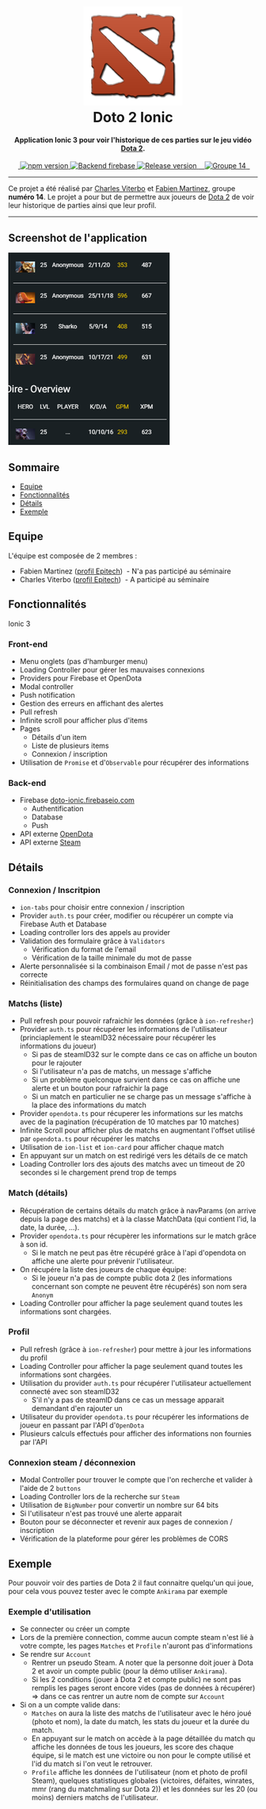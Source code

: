 <h1 align="center">
  <br>
  <a href="#"><img src="https://github.com/Ankirama/doto_ionic/blob/master/img/dota2-logo.png" alt="Doto Ionic logo" width="200"></a>
  <br>
  Doto 2 Ionic
  <br>
</h1>

<h4 align="center">Application <strong>Ionic 3</strong> pour voir l'historique de ces parties sur le jeu vidéo <a href="http://www.dota2.com/play/">Dota 2</a>.</h4>

<p align="center">
  <a href="https://badge.fury.io/js/ionic">
    <img src="https://badge.fury.io/js/ionic.svg" alt="npm version" height="18">
  </a>
  <a href="https://doto-ionic.firebaseio.com/">
    <img src="https://img.shields.io/badge/backend-firebase-blue.svg" alt="Backend firebase" height="18">
  </a>
  <a href="#">
    <img src="https://img.shields.io/badge/release-1.0-brightgreen.svg" alt="Release version" height="18">
  </a>
  <a href="#">
    <img src="https://img.shields.io/badge/groupe-14-ff69b4.svg" alt="Groupe 14" height="18">
  </a>
</p>

---

Ce projet a été réalisé par [Charles Viterbo](https://intra.epitech.eu/user/charles.viterbo@epitech.eu/) et [Fabien Martinez](https://intra.epitech.eu/user/fabien.martinez@epitech.eu/), groupe **numéro 14**.
Le projet a pour but de permettre aux joueurs de [Dota 2](http://www.dota2.com/play/) de voir leur historique de parties ainsi que leur profil.

---

## Screenshot de l'application

![screenshot](https://github.com/Ankirama/doto_ionic/blob/master/img/screenshot.png)

## Sommaire

- [Equipe](#equipe)
- [Fonctionnalités](#fonctionnalités)
- [Détails](#details)
- [Exemple](#exemple)

## Equipe

L'équipe est composée de 2 membres :

- Fabien Martinez ([profil Epitech](https://intra.epitech.eu/user/fabien.martinez@epitech.eu/))
  - N'a pas participé au séminaire
- Charles Viterbo ([profil Epitech](https://intra.epitech.eu/user/charles.viterbo@epitech.eu/))
  - A participé au séminaire

## Fonctionnalités

Ionic 3

### Front-end

- Menu onglets (pas d'hamburger menu)
- Loading Controller pour gérer les mauvaises connexions
- Providers pour Firebase et OpenDota
- Modal controller
- Push notification
- Gestion des erreurs en affichant des alertes
- Pull refresh
- Infinite scroll pour afficher plus d'items
- Pages
  - Détails d'un item
  - Liste de plusieurs items
  - Connexion / inscription
- Utilisation de `Promise` et d'`Observable` pour récupérer des informations

### Back-end

- Firebase [doto-ionic.firebaseio.com](https://doto-ionic.firebaseio.com/)
  - Authentification
  - Database
  - Push
- API externe [OpenDota](https://docs.opendota.com/)
- API externe [Steam](https://developer.valvesoftware.com/wiki/Steam_Web_API)

## Détails

### Connexion / Inscritpion

- `ion-tabs` pour choisir entre connexion / inscription
- Provider `auth.ts` pour créer, modifier ou récupérer un compte via Firebase Auth et Database
- Loading controller lors des appels au provider
- Validation des formulaire grâce à `Validators`
  - Vérification du format de l'email
  - Vérification de la taille minimale du mot de passe
- Alerte personnalisée si la combinaison Email / mot de passe n'est pas correcte
- Réinitialisation des champs des formulaires quand on change de page

### Matchs (liste)

- Pull refresh pour pouvoir rafraichir les données (grâce à `ion-refresher`)
- Provider `auth.ts` pour récupérer les informations de l'utilisateur (princiaplement le steamID32 nécessaire pour récupérer les informations du joueur)
  - Si pas de steamID32 sur le compte dans ce cas on affiche un bouton pour le rajouter
  - Si l'utilisateur n'a pas de matchs, un message s'affiche
  - Si un problème quelconque survient dans ce cas on affiche une alerte et un bouton pour rafraichir la page
  - Si un match en particulier ne se charge pas un message s'affiche à la place des informations du match
- Provider `opendota.ts` pour récuperer les informations sur les matchs avec de la pagination (récupération de 10 matches par 10 matches)
- Infinite Scroll pour afficher plus de matchs en augmentant l'offset utilisé par `opendota.ts` pour récupérer les matchs
- Utilisation de `ion-list` et `ion-card` pour afficher chaque match
- En appuyant sur un match on est redirigé vers les détails de ce match
- Loading Controller lors des ajouts des matchs avec un timeout de 20 secondes si le chargement prend trop de temps

### Match (détails)

- Récupération de certains détails du match grâce à navParams (on arrive depuis la page des matchs) et à la classe MatchData (qui contient l'id, la date, la durée, ...).
- Provider `opendota.ts` pour récupèrer les informations sur le match grâce à son id.
  - Si le match ne peut pas être récupéré grâce à l'api d'opendota on affiche une alerte pour prévenir l'utilisateur.
- On récupére la liste des joueurs de chaque équipe: 
  - Si le joueur n'a pas de compte public dota 2 (les informations concernant son compte ne peuvent être récupérés) son nom sera `Anonym`
- Loading Controller pour afficher la page seulement quand toutes les informations sont chargées.

### Profil

- Pull refresh (grâce à `ion-refresher`) pour mettre à jour les informations du profil
- Loading Controller pour afficher la page seulement quand toutes les informations sont chargées.
- Utilisation du provider `auth.ts` pour récupérer l'utilisateur actuellement connecté avec son steamID32
  - S'il n'y a pas de steamID dans ce cas un message apparait demandant d'en rajouter un
- Utilisateur du provider `opendota.ts` pour récupérer les informations de joueur en passant par l'API d'`OpenDota`
- Plusieurs calculs effectués pour afficher des informations non fournies par l'API

### Connexion steam / déconnexion

- Modal Controller pour trouver le compte que l'on recherche et valider à l'aide de 2 `buttons`
- Loading Controller lors de la recherche sur `Steam`
- Utilisation de `BigNumber` pour convertir un nombre sur 64 bits
- Si l'utilisateur n'est pas trouvé une alerte apparait
- Bouton pour se déconnecter et revenir aux pages de connexion / inscription
- Vérification de la plateforme pour gérer les problèmes de CORS

## Exemple

Pour pouvoir voir des parties de Dota 2 il faut connaitre quelqu'un qui joue, pour cela vous pouvez tester avec le compte `Ankirama` par exemple

### Exemple d'utilisation

- Se connecter ou créer un compte
- Lors de la première connection, comme aucun compte steam n'est lié à votre compte, les pages `Matches` et `Profile` n'auront pas d'informations
- Se rendre sur `Account`
  - Rentrer un pseudo Steam. A noter que la personne doit jouer à Dota 2 et avoir un compte public (pour la démo utiliser `Ankirama`).
  - Si les 2 conditions (jouer à Dota 2 et compte public) ne sont pas remplis les pages seront encore vides (pas de données à récupérer) => dans ce cas rentrer un autre nom de compte sur `Account`
- Si on a un compte valide dans: 
  - `Matches` on aura la liste des matchs de l'utilisateur avec le héro joué (photo et nom), la date du match, les stats du joueur et la durée du match.
  - En appuyant sur le match on accède à la page détaillée du match qu affiche les données de tous les joueurs, les score des chaque équipe, si le match est une victoire ou non pour le compte utilisé et l'id du match si l'on veut le retrouver.
  - `Profile` affiche les données de l'utilisateur (nom et photo de profil Steam), quelques statistiques globales (victoires, défaites, winrates, mmr (rang du matchmaling sur Dota 2)) et les données sur les 20 (ou moins) derniers matchs de l'utilisateur.
  
